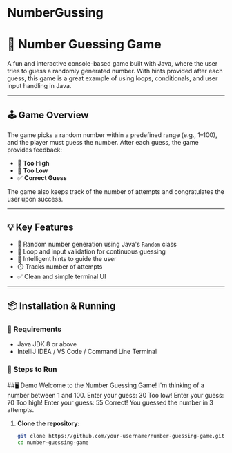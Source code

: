 # NumberGussing
# 🎯 Number Guessing Game

A fun and interactive console-based game built with Java, where the user tries to guess a randomly generated number. With hints provided after each guess, this game is a great example of using loops, conditionals, and user input handling in Java.

---

## 🕹️ Game Overview

The game picks a random number within a predefined range (e.g., 1–100), and the player must guess the number. After each guess, the game provides feedback:
- 🔼 **Too High**
- 🔽 **Too Low**
- ✅ **Correct Guess**

The game also keeps track of the number of attempts and congratulates the user upon success.

---

## 💡 Key Features

- 🎲 Random number generation using Java's `Random` class
- 🔁 Loop and input validation for continuous guessing
- 🧠 Intelligent hints to guide the user
- ⏱️ Tracks number of attempts
- ✅ Clean and simple terminal UI

---

## 📦 Installation & Running

### 🔧 Requirements
- Java JDK 8 or above
- IntelliJ IDEA / VS Code / Command Line Terminal

### 🚀 Steps to Run

##🖥️ Demo
  Welcome to the Number Guessing Game!
  I'm thinking of a number between 1 and 100.
  Enter your guess: 30
  Too low!
  Enter your guess: 70
  Too high!
Enter your guess: 55
Correct! You guessed the number in 3 attempts.


1. **Clone the repository:**
   ```bash
   git clone https://github.com/your-username/number-guessing-game.git
   cd number-guessing-game



   
